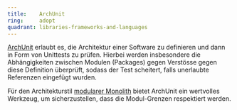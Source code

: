 ```yaml
---
title:    ArchUnit  
ring:     adopt  
quadrant: libraries-frameworks-and-languages
---
```


[ArchUnit][archunit] erlaubt es, die Architektur einer Software zu definieren und dann in Form von Unittests zu prüfen.
Hierbei werden insbesondere die Abhängigkeiten zwischen Modulen (Packages) gegen Verstösse gegen diese Definition
überprüft, sodass der Test scheitert, falls unerlaubte Referenzen eingefügt wurden.

Für den Architekturstil [modularer Monolith][modularized-monolith] bietet ArchUnit ein wertvolles Werkzeug, um
sicherzustellen, dass die Modul-Grenzen respektiert werden.

[archunit]: https://www.archunit.org/
[modularized-monolith]: ../concepts-and-methods/modularized-monolith.html
